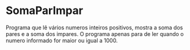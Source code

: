# SomaParImpar

Programa que lê vários numeros inteiros positivos, mostra a soma dos pares e a soma dos impares. O programa apenas para de ler quando o numero informado for maior ou igual a 1000.
